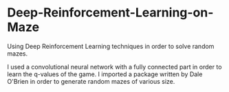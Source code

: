 # Deep-Reinforcement-Learning-on-Maze

Using Deep Reinforcement Learning techniques in order to solve random mazes.

I used a convolutional neural network with a fully connected part in order to learn the q-values of the game. I imported a package written by Dale O'Brien in order to generate random mazes of various size. 
